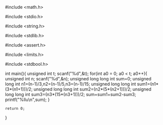 #include <math.h>


#include <stdio.h>

#include <string.h>

#include <stdlib.h>

#include <assert.h>

#include <limits.h>

#include <stdbool.h>


int main(){
    unsigned int t; 
    scanf("%d",&t);
    for(int a0 = 0; a0 < t; a0++){
        unsigned int n; 
        scanf("%d",&n);
        unsigned long long int sum=0;
        unsigned long int n1=(n-1)/3,n2=(n-1)/5,n3=(n-1)/15;
        unsigned long long int sum1=(n1*(3*(n1+1)))/2;
        unsigned long long int  sum2=(n2*(5*(n2+1)))/2;
        unsigned long long int sum3=(n3*(15*(n3+1)))/2;
        sum=sum1+sum2-sum3;
        printf("%llu\n",sum);
    }
    
    return 0;
}
